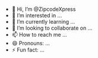 - 👋 Hi, I’m @ZipcodeXpress
- 👀 I’m interested in ...
- 🌱 I’m currently learning ...
- 💞️ I’m looking to collaborate on ...
- 📫 How to reach me ...
- 😄 Pronouns: ...
- ⚡ Fun fact: ...

<!---
ZipcodeXpress/ZipcodeXpress is a ✨ special ✨ repository because its `README.md` (this file) appears on your GitHub profile.
You can click the Preview link to take a look at your changes.
--->
